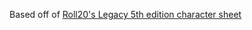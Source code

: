 Based off of [Roll20's Legacy 5th edition character sheet](https://github.com/Roll20/roll20-character-sheets/tree/master/DD5thEditionLegacy)
